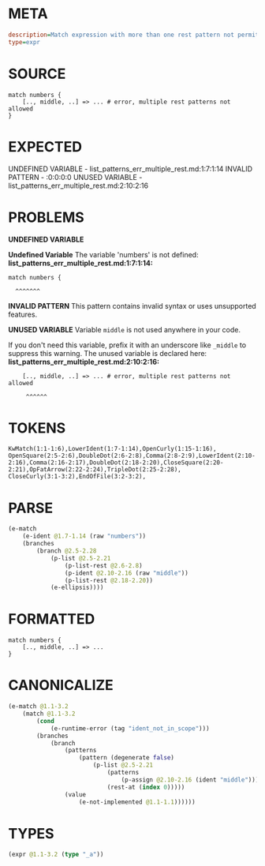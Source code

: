 # META
~~~ini
description=Match expression with more than one rest pattern not permitted, should error
type=expr
~~~
# SOURCE
~~~roc
match numbers {
    [.., middle, ..] => ... # error, multiple rest patterns not allowed
}
~~~
# EXPECTED
UNDEFINED VARIABLE - list_patterns_err_multiple_rest.md:1:7:1:14
INVALID PATTERN - :0:0:0:0
UNUSED VARIABLE - list_patterns_err_multiple_rest.md:2:10:2:16
# PROBLEMS
**UNDEFINED VARIABLE**

**Undefined Variable**
The variable 'numbers' is not defined:
**list_patterns_err_multiple_rest.md:1:7:1:14:**
```roc
match numbers {
```
      ^^^^^^^


**INVALID PATTERN**
This pattern contains invalid syntax or uses unsupported features.

**UNUSED VARIABLE**
Variable `middle` is not used anywhere in your code.

If you don't need this variable, prefix it with an underscore like `_middle` to suppress this warning.
The unused variable is declared here:
**list_patterns_err_multiple_rest.md:2:10:2:16:**
```roc
    [.., middle, ..] => ... # error, multiple rest patterns not allowed
```
         ^^^^^^


# TOKENS
~~~zig
KwMatch(1:1-1:6),LowerIdent(1:7-1:14),OpenCurly(1:15-1:16),
OpenSquare(2:5-2:6),DoubleDot(2:6-2:8),Comma(2:8-2:9),LowerIdent(2:10-2:16),Comma(2:16-2:17),DoubleDot(2:18-2:20),CloseSquare(2:20-2:21),OpFatArrow(2:22-2:24),TripleDot(2:25-2:28),
CloseCurly(3:1-3:2),EndOfFile(3:2-3:2),
~~~
# PARSE
~~~clojure
(e-match
	(e-ident @1.7-1.14 (raw "numbers"))
	(branches
		(branch @2.5-2.28
			(p-list @2.5-2.21
				(p-list-rest @2.6-2.8)
				(p-ident @2.10-2.16 (raw "middle"))
				(p-list-rest @2.18-2.20))
			(e-ellipsis))))
~~~
# FORMATTED
~~~roc
match numbers {
	[.., middle, ..] => ...
}
~~~
# CANONICALIZE
~~~clojure
(e-match @1.1-3.2
	(match @1.1-3.2
		(cond
			(e-runtime-error (tag "ident_not_in_scope")))
		(branches
			(branch
				(patterns
					(pattern (degenerate false)
						(p-list @2.5-2.21
							(patterns
								(p-assign @2.10-2.16 (ident "middle")))
							(rest-at (index 0)))))
				(value
					(e-not-implemented @1.1-1.1))))))
~~~
# TYPES
~~~clojure
(expr @1.1-3.2 (type "_a"))
~~~
